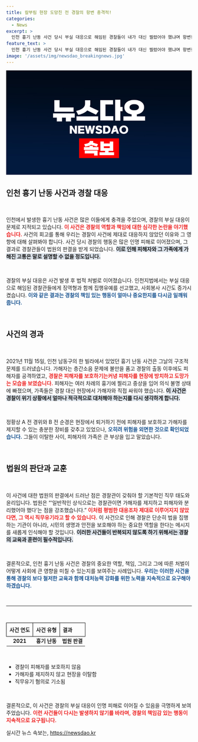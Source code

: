 ```yaml
---
title: 칼부림 현장 도망친 전 경찰의 항변 충격적!
categories:
  - News
excerpt: >
  인천 흉기 난동 사건 당시 부실 대응으로 해임된 경찰들이 내가 대신 찔렸어야 했냐며 항변한 결과, 법원은 이들의 형량을 증가시켜 징역 1년에 집행유예 3년을 선고했다. 피해자의 고통과 경찰의 무책임함이 도마 위에 올랐다.
feature_text: >
  인천 흉기 난동 사건 당시 부실 대응으로 해임된 경찰들이 내가 대신 찔렸어야 했냐며 항변한 결과, 법원은 이들의 형량을 증가시켜 징역 1년에 집행유예 3년을 선고했다. 피해자의 고통과 경찰의 무책임함이 도마 위에 올랐다.
image: '/assets/img/newsdao_breakingnews.jpg'
---
```


<p><img src="/assets/img/newsdao_breakingnews.jpg" alt="cryptoinkorea 속보" /></p>

<h2 data-ke-size="size26">인천 흉기 난동 사건과 경찰 대응</h2>

<p data-ke-size="size16">&nbsp;</p>

<p>인천에서 발생한 흉기 난동 사건은 많은 이들에게 충격을 주었으며, 경찰의 부실 대응이 문제로 지적되고 있습니다. <b><span style="color: #ee2323;">이 사건은 경찰의 역할과 책임에 대한 심각한 논란을 야기했습니다.</span></b> 사건의 회고를 통해 우리는 경찰이 사건에 제대로 대응하지 않았던 이유와 그 영향에 대해 살펴봐야 합니다. 사건 당시 경찰의 행동은 많은 인명 피해로 이어졌으며, 그 결과로 경찰관들이 법원의 판결을 받게 되었습니다. <b><span style="background-color: #21538527;">이로 인해 피해자와 그 가족에게 가해진 고통은 말로 설명할 수 없을 정도입니다.</span></b> </p>

<p data-ke-size="size16">&nbsp;</p>

<p>경찰의 부실 대응은 사건 발생 후 법적 처벌로 이어졌습니다. 인천지법에서는 부실 대응으로 해임된 경찰관들에게 징역형과 함께 집행유예를 선고했고, 사회봉사 시간도 증가시켰습니다. <b><span style="color: #1a5490;">이와 같은 결과는 경찰의 책임 있는 행동이 얼마나 중요한지를 다시금 일깨워줍니다.</span></b></p>

<p data-ke-size="size16">&nbsp;</p>

<h2 data-ke-size="size26">사건의 경과</h2>

<p data-ke-size="size16">&nbsp;</p>

<p>2021년 11월 15일, 인천 남동구의 한 빌라에서 있었던 흉기 난동 사건은 그날의 구조적 문제를 드러냈습니다. 가해자는 층간소음 문제에 불만을 품고 경찰의 출동 이후에도 피해자를 공격하였고, <b><span style="color: #ee2323;">경찰은 피해자를 보호하기는커녕 피해자를 현장에 방치하고 도망가는 모습을 보였습니다.</span></b> 피해자는 여러 차례의 흉기에 찔리고 중상을 입어 의식 불명 상태에 빠졌으며, 가족들은 경찰 대신 현장에서 가해자와 직접 싸워야 했습니다. <b><span style="background-color: #21538527;">이 사건은 경찰이 위기 상황에서 얼마나 적극적으로 대처해야 하는지를 다시 생각하게 합니다.</span></b></p>

<p data-ke-size="size16">&nbsp;</p>

<p>정황상 A 전 경위와 B 전 순경은 현장에서 퇴거하기 전에 피해자를 보호하고 가해자를 제지할 수 있는 충분한 장비를 갖추고 있었으나, <b><span style="color: #1a5490;">오히려 위험을 외면한 것으로 확인되었습니다.</span></b> 그들이 이탈한 사이, 피해자의 가족은 큰 부상을 입고 말았습니다. </p>

<p data-ke-size="size16">&nbsp;</p>

<h2 data-ke-size="size26">법원의 판단과 교훈</h2>

<p data-ke-size="size16">&nbsp;</p>

<p>이 사건에 대한 법원의 판결에서 드러난 점은 경찰관이 갖춰야 할 기본적인 직무 태도와 윤리입니다. 법원은 “‘일반적인 상식으로는 경찰관이면 가해자를 제지하고 피해자와 분리했어야 했다’는 점을 강조했습니다.” <b><span style="color: #ee2323;">이처럼 평범한 대응조차 제대로 이루어지지 않았다면, 그 역시 직무유기라고 할 수 있습니다.</span></b> 이 사건으로 인해 경찰은 단순히 법을 집행하는 기관이 아니라, 시민의 생명과 안전을 보호해야 하는 중요한 역할을 한다는 메시지를 새롭게 인식해야 할 것입니다. <b><span style="background-color: #21538527;">이러한 사건들이 반복되지 않도록 하기 위해서는 경찰의 교육과 훈련이 필수적입니다.</span></b></p>

<p data-ke-size="size16">&nbsp;</p>

<p>결론적으로, 인천 흉기 난동 사건은 경찰의 중요한 역할, 책임, 그리고 그에 따른 처벌이 어떻게 사회에 큰 영향을 미칠 수 있는지를 보여주는 사례입니다. <b><span style="color: #1a5490;">우리는 이러한 사건을 통해 경찰의 보다 철저한 교육과 함께 대처능력 강화를 위한 노력을 지속적으로 요구해야 하겠습니다.</span></b></p>

<p data-ke-size="size16">&nbsp;</p>

<hr/>

<p data-ke-size="size16">&nbsp;</p>

<table style="width: 100%; border-collapse: collapse;">
    <tr>
        <th style="text-align: left; border: 1px solid black; padding: 8px;"><b>사건 연도</b></th>
        <th style="text-align: left; border: 1px solid black; padding: 8px;"><b>사건 유형</b></th>
        <th style="text-align: left; border: 1px solid black; padding: 8px;"><b>결과</b></th>
    </tr>
    <tr>
        <td style="text-align: center; height: 17px;"><b>2021</b></td>
        <td style="text-align: center; height: 17px;"><b>흉기 난동</b></td>
        <td style="text-align: center; height: 17px;"><b>법원 판결</b></td>
    </tr>
</table>

<p data-ke-size="size16">&nbsp;</p>

<ul>
    <li>경찰이 피해자를 보호하지 않음</li>
    <li>가해자를 제지하지 않고 현장을 이탈함</li>
    <li>직무유기 혐의로 기소됨</li>
</ul>

<p data-ke-size="size16">&nbsp;</p>

<p>결론적으로, 이 사건은 경찰의 부실 대응이 인명 피해로 이어질 수 있음을 극명하게 보여주었습니다. <b><span style="color: #ee2323;">이런 사건들이 다시는 발생하지 않기를 바라며, 경찰의 책임감 있는 행동이 지속적으로 요구됩니다.</span></b></p>
실시간 뉴스 속보는, <a href="https://newsdao.kr" rel="dofollow">https://newsdao.kr</a>


